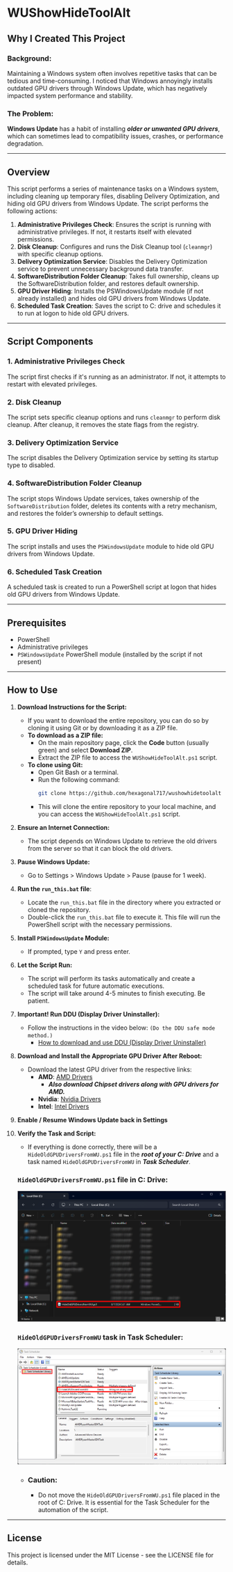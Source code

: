 # WUShowHideToolAlt

## Why I Created This Project

### Background:
Maintaining a Windows system often involves repetitive tasks that can be tedious and time-consuming. I noticed that Windows annoyingly installs outdated GPU drivers through Windows Update, which has negatively impacted system performance and stability.

### The Problem:
**Windows Update** has a habit of installing ***older or unwanted GPU drivers***, which can sometimes lead to compatibility issues, crashes, or performance degradation.

---

## Overview

This script performs a series of maintenance tasks on a Windows system, including cleaning up temporary files, disabling Delivery Optimization, and hiding old GPU drivers from Windows Update. The script performs the following actions:

1. **Administrative Privileges Check**: Ensures the script is running with administrative privileges. If not, it restarts itself with elevated permissions.
2. **Disk Cleanup**: Configures and runs the Disk Cleanup tool (`cleanmgr`) with specific cleanup options.
3. **Delivery Optimization Service**: Disables the Delivery Optimization service to prevent unnecessary background data transfer.
4. **SoftwareDistribution Folder Cleanup**: Takes full ownership, cleans up the SoftwareDistribution folder, and restores default ownership.
5. **GPU Driver Hiding**: Installs the PSWindowsUpdate module (if not already installed) and hides old GPU drivers from Windows Update.
6. **Scheduled Task Creation**: Saves the script to C: drive and schedules it to run at logon to hide old GPU drivers.

---

## Script Components

### 1. Administrative Privileges Check
The script first checks if it's running as an administrator. If not, it attempts to restart with elevated privileges.

### 2. Disk Cleanup
The script sets specific cleanup options and runs `cleanmgr` to perform disk cleanup. After cleanup, it removes the state flags from the registry.

### 3. Delivery Optimization Service
The script disables the Delivery Optimization service by setting its startup type to disabled.

### 4. SoftwareDistribution Folder Cleanup
The script stops Windows Update services, takes ownership of the `SoftwareDistribution` folder, deletes its contents with a retry mechanism, and restores the folder’s ownership to default settings.

### 5. GPU Driver Hiding
The script installs and uses the `PSWindowsUpdate` module to hide old GPU drivers from Windows Update.

### 6. Scheduled Task Creation
A scheduled task is created to run a PowerShell script at logon that hides old GPU drivers from Windows Update.

---

## Prerequisites

- PowerShell
- Administrative privileges
- `PSWindowsUpdate` PowerShell module (installed by the script if not present)

---

## How to Use

1. **Download Instructions for the Script:**
    - If you want to download the entire repository, you can do so by cloning it using Git or by downloading it as a ZIP file.
    - **To download as a ZIP file:**
        - On the main repository page, click the **Code** button (usually green) and select **Download ZIP**.
        - Extract the ZIP file to access the `WUShowHideToolAlt.ps1` script.
    - **To clone using Git:**
        - Open Git Bash or a terminal.
        - Run the following command:
          ```bash
          git clone https://github.com/hexagonal717/wushowhidetoolalt
          ```
        - This will clone the entire repository to your local machine, and you can access the `WUShowHideToolAlt.ps1` script.

2. **Ensure an Internet Connection:**
    - The script depends on Windows Update to retrieve the old drivers from the server so that it can block the old drivers.

3. **Pause Windows Update:**
    - Go to Settings > Windows Update > Pause (pause for 1 week).

4. **Run the `run_this.bat` file**:
    - Locate the `run_this.bat` file in the directory where you extracted or cloned the repository.
    - Double-click the `run_this.bat` file to execute it. This file will run the PowerShell script with the necessary permissions.

5. **Install `PSWindowsUpdate` Module:**
    - If prompted, type `Y` and press enter.

6. **Let the Script Run:**
    - The script will perform its tasks automatically and create a scheduled task for future automatic executions.
    - The script will take around 4-5 minutes to finish executing. Be patient.

7. **Important! Run DDU (Display Driver Uninstaller):**
    - Follow the instructions in the video below:
      `(Do the DDU safe mode method.)`
        - [How to download and use DDU (Display Driver Uninstaller)](https://youtu.be/1XlwirtWs_c?si=aw5g3N4NUi8TGURM&t=142)

8. **Download and Install the Appropriate GPU Driver After Reboot:**
    - Download the latest GPU driver from the respective links:
        - **AMD**: [AMD Drivers](https://www.amd.com/en/support/download/drivers.html)
            - ***Also download Chipset drivers along with GPU drivers for AMD.***
        - **Nvidia**: [Nvidia Drivers](https://www.nvidia.com/download/index.aspx)
        - **Intel**: [Intel Drivers](https://www.intel.com/content/www/us/en/download-center/home.html)

9. **Enable / Resume Windows Update back in Settings**

10. **Verify the Task and Script:**
    - If everything is done correctly, there will be a `HideOldGPUDriversFromWU.ps1` file in the ***root of your C: Drive*** and a task named `HideOldGPUDriversFromWU` in ***Task Scheduler***.

    ### `HideOldGPUDriversFromWU.ps1` file in C: Drive:
    ![WUShowHideToolAlt Banner](./guide-assets/c-drive.png)

    ### `HideOldGPUDriversFromWU` task in Task Scheduler:
    ![WUShowHideToolAlt Banner](./guide-assets/task-scheduler.png)

    - ### Caution:
        - Do not move the `HideOldGPUDriversFromWU.ps1` file placed in the root of C: Drive. It is essential for the Task Scheduler for the automation of the script.

---

## License
This project is licensed under the MIT License - see the LICENSE file for details.
